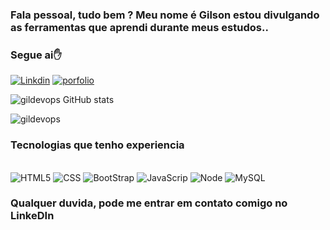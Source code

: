 
### Fala pessoal, tudo bem ? Meu nome é Gilson estou divulgando as ferramentas que aprendi durante meus estudos.. 

### Segue ai✋ 



[![Linkdin](https://img.shields.io/badge/LinkedIn-0077B5?style=for-the-badge&logo=linkedin&logoColor=white)](https://www.linkedin.com/in/gilson-fonseca-78b6b4138/)  [![porfolio](https://img.shields.io/badge/website-000000?style=for-the-badge&logo=About.me&logoColor=white)](https://www.linkedin.com/in/gilson-fonseca-78b6b4138/) 

![gildevops GitHub stats](https://github-readme-stats.vercel.app/api?username=gildevops&show_icons=true&theme=radical)


![gildevops](https://camo.githubusercontent.com/fbf4f4aadb79493225ed43d6daca84015eafa94d496ef07bbf723200e12f923c/68747470733a2f2f6769746875622d726561646d652d73746174732e76657263656c2e6170702f6170692f746f702d6c616e67732f3f757365726e616d653d616e7572616768617a7261)

### Tecnologias que tenho experiencia

<div style=display: inline_block><br/>
    <img align="center "alt= "HTML5" src="https://img.shields.io/badge/HTML5-E34F26?style=for-the-badge&logo=html5&logoColor=white"/>
    <img align="center "alt= "CSS" src="https://img.shields.io/badge/CSS3-1572B6?style=for-the-badge&logo=css3&logoColor=white"/>
     <img align="center "alt= "BootStrap" src="https://img.shields.io/badge/Bootstrap-563D7C?style=for-the-badge&logo=bootstrap&logoColor=white"/>
     <img align="center "alt= "JavaScrip" src="https://img.shields.io/badge/JavaScript-F7DF1E?style=for-the-badge&logo=javascript&logoColor=blackk"/>
     <img align="center "alt= "Node" src="https://img.shields.io/badge/Node.js-43853D?style=for-the-badge&logo=node.js&logoColor=whit"/>
     <img align="center "alt= "MySQL" src="https://img.shields.io/badge/MySQL-00000F?style=for-the-badge&logo=mysql&logoColor=white"/>
</div> 


### Qualquer duvida, pode me entrar em contato comigo no LinkeDIn
